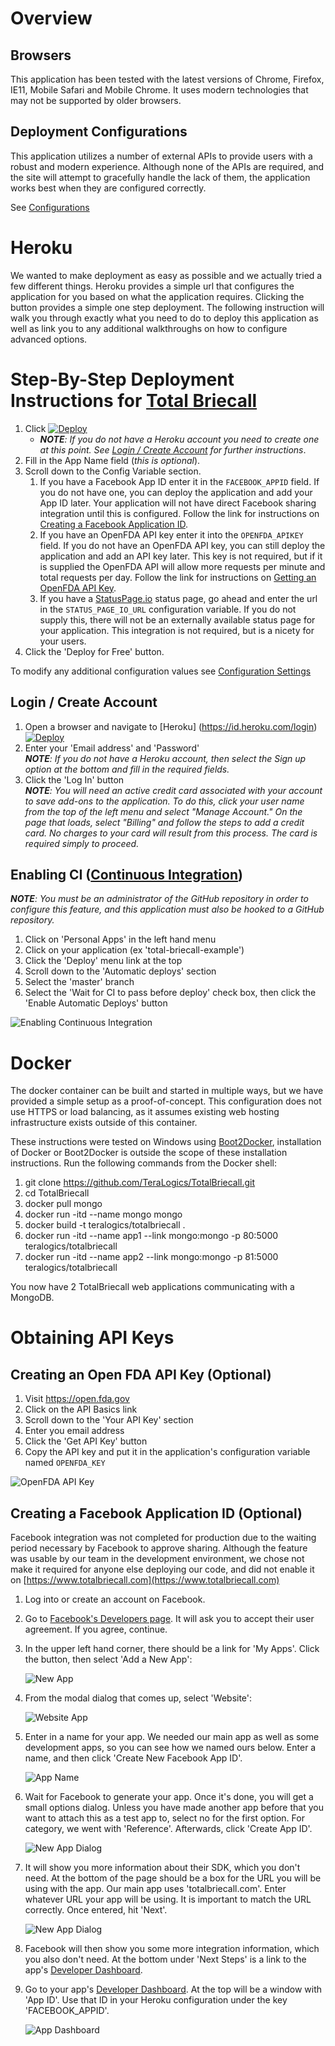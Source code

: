 # Overview

## Browsers

This application has been tested with the latest versions of Chrome, Firefox, IE11, Mobile Safari and Mobile Chrome.  It uses modern technologies that may not be supported by older browsers.  

## Deployment Configurations

This application utilizes a number of external APIs to provide users with a robust and modern experience.  Although none of the APIs are required, and the site will attempt to gracefully handle the lack of them, the application works best when they are configured correctly.

See [Configurations](/docs/Configuration.md)

# Heroku 

We wanted to make deployment as easy as possible and we actually tried a few different things. Heroku provides a simple url that configures the application for you based on what the application requires.  Clicking the button provides a simple one step deployment. The following instruction will walk you through exactly what you need to do to deploy this application as well as link you to any additional walkthroughs on how to configure advanced options.

# Step-By-Step Deployment Instructions for [Total Briecall](https://www.totalbriecall.com)

1. Click [![Deploy](https://www.herokucdn.com/deploy/button.png)](https://heroku.com/deploy?template=https://github.com/TeraLogics/TotalBriecall/tree/master)
   - _**NOTE**: If you do not have a Heroku account you need to create one at this point. See [Login / Create Account](/docs/Installation-Instructions.md#login--create-account) for further instructions_.
1. Fill in the App Name field (_this is optional_).
1. Scroll down to the Config Variable section.
   1. If you have a Facebook App ID enter it in the `FACEBOOK_APPID` field. If you do not have one, you can deploy the application and add your App ID later. Your application will not have direct Facebook sharing integration until this is configured. Follow the link for instructions on [Creating a Facebook Application ID](/docs/Installation-Instructions.md#creating-a-facebook-application-id-optional).
   1. If you have an OpenFDA API key enter it into the `OPENFDA_APIKEY` field. If you do not have an OpenFDA API key, you can still deploy the application and add an API key later. This key is not required, but if it is supplied the OpenFDA API will allow more requests per minute and total requests per day. Follow the link for instructions on [Getting an OpenFDA API Key](/docs/Installation-Instructions.md#creating-an-open-fda-api-key-optional).
   1. If you have a [StatusPage.io](/docs/Backend-Technologies.md#statuspageio-paid) status page, go ahead and enter the url in the `STATUS_PAGE_IO_URL` configuration variable. If you do not supply this, there will not be an externally available status page for your application. This integration is not required, but is a nicety for your users.
1. Click the 'Deploy for Free' button.

To modify any additional configuration values see [Configuration Settings](/docs/Configuration.md)

## Login / Create Account

1. Open a browser and navigate to [Heroku] (https://id.heroku.com/login) <br>
[![Deploy](https://www.herokucdn.com/deploy/button.png)](https://heroku.com/deploy?template=https://github.com/TeraLogics/TotalBriecall/tree/master)
1. Enter your 'Email address' and 'Password'  
_**NOTE**: If you do not have a Heroku account, then select the Sign up option at the bottom and fill in the required fields._
1. Click the 'Log In' button   
_**NOTE**: You will need an active credit card associated with your account to save add-ons to the application. To do this, click your user name from the top of the left menu and select "Manage Account." On the page that loads, select "Billing" and follow the steps to add a credit card.  No charges to your card will result from this process. The card is required simply to proceed._

## Enabling CI ([Continuous Integration](https://travis-ci.org/TeraLogics/TotalBriecall))

_**NOTE**: You must be an administrator of the GitHub repository in order to configure this feature, and this application must also be hooked to a GitHub repository._

1. Click on 'Personal Apps' in the left hand menu
1. Click on your application (ex 'total-briecall-example')
1. Click the 'Deploy' menu link at the top
1. Scroll down to the 'Automatic deploys' section
1. Select the 'master' branch
1. Select the 'Wait for CI to pass before deploy' check box, then click the 'Enable Automatic Deploys' button

![Enabling Continuous Integration](/docs/images/heroku-ci.gif?raw=true)

# Docker

The docker container can be built and started in multiple ways, but we have provided a simple setup as a proof-of-concept.  This configuration does not use HTTPS or load balancing, as it assumes existing web hosting infrastructure exists outside of this container. 

These instructions were tested on Windows using [Boot2Docker](https://github.com/boot2docker/windows-installer/releases/tag/v1.7.0), installation of Docker or Boot2Docker is outside the scope of these installation instructions.  Run the following commands from the Docker shell:

1. git clone https://github.com/TeraLogics/TotalBriecall.git
1. cd TotalBriecall
1. docker pull mongo
1. docker run -itd --name mongo mongo
1. docker build -t teralogics/totalbriecall .
1. docker run -itd --name app1 --link mongo:mongo -p 80:5000 teralogics/totalbriecall
1. docker run -itd --name app2 --link mongo:mongo -p 81:5000 teralogics/totalbriecall

You now have 2 TotalBriecall web applications communicating with a MongoDB. 
 
# Obtaining API Keys

## Creating an Open FDA API Key (Optional)

1. Visit https://open.fda.gov
1. Click on the API Basics link
1. Scroll down to the 'Your API Key' section
1. Enter you email address
1. Click the 'Get API Key' button
1. Copy the API key and put it in the application's configuration variable named `OPENFDA_KEY`

![OpenFDA API Key](/docs/images/openfda-api-key.gif?raw=true)


## Creating a Facebook Application ID (Optional)

Facebook integration was not completed for production due to the waiting period necessary by Facebook to approve sharing.  Although the feature was usable by our team in the development environment, we chose not make it required for anyone else deploying our code, and did not enable it on [https://www.totalbriecall.com](https://www.totalbriecall.com)

1. Log into or create an account on Facebook.
1. Go to [Facebook's Developers page](https://developers.facebook.com). It will ask you to accept their user agreement. If you agree, continue.
1. In the upper left hand corner, there should be a link for 'My Apps'. Click the button, then select 'Add a New App':

    ![New App](/docs/images/fbdev-new-app.jpg?raw=true)

1. From the modal dialog that comes up, select 'Website':

    ![Website App](/docs/images/fbdev-web-app.jpg?raw=true)

1. Enter in a name for your app. We needed our main app as well as some development apps, so you can see how we named ours below.
Enter a name, and then click 'Create New Facebook App ID'.

    ![App Name](/docs/images/fbdev-app-name.jpg?raw=true)

1. Wait for Facebook to generate your app. Once it's done, you will get a small options dialog. Unless you have made another app before that
you want to attach this as a test app to, select no for the first option. For category, we went with 'Reference'. Afterwards, click 'Create App ID'.

    ![New App Dialog](/docs/images/fbdev-newapp-dialog.jpg?raw=true)

1. It will show you more information about their SDK, which you don't need. At the bottom of the page should be a box for the URL you will be using with the app. Our main app uses 'totalbriecall.com'. Enter whatever URL your app will be using. It is important to match the URL correctly. Once entered, hit 'Next'.

    ![New App Dialog](/docs/images/fbdev-app-url.jpg?raw=true)

1. Facebook will then show you some more integration information, which you also don't need. At the bottom under 'Next Steps' is a link to the app's [Developer Dashboard](https://developers.facebook.com/apps/).
1. Go to your app's [Developer Dashboard](https://developers.facebook.com/apps/). At the top will be a window with 'App ID'. Use that ID in your Heroku configuration under the key 'FACEBOOK_APPID'.

    ![App Dashboard](/docs/images/fbdev-app-dash.jpg?raw=true)
